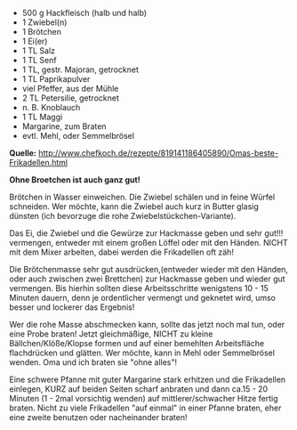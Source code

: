 * 500 g  Hackfleisch (halb und halb)
* 1      Zwiebel(n)
* 1      Brötchen
* 1      Ei(er)
* 1 TL   Salz
* 1 TL   Senf
* 1 TL, gestr.   Majoran, getrocknet
* 1 TL   Paprikapulver
* viel   Pfeffer, aus der Mühle
* 2 TL   Petersilie, getrocknet
* n. B.  Knoblauch
* 1 TL   Maggi
* Margarine, zum Braten
* evtl.  Mehl, oder Semmelbrösel

**Quelle:** http://www.chefkoch.de/rezepte/819141186405890/Omas-beste-Frikadellen.html

**Ohne Broetchen ist auch ganz gut!**

Brötchen in Wasser einweichen. Die Zwiebel schälen und in feine Würfel schneiden. Wer möchte, kann die Zwiebel auch kurz in Butter glasig dünsten (ich bevorzuge die rohe Zwiebelstückchen-Variante).

Das Ei, die Zwiebel und die Gewürze zur Hackmasse geben und sehr gut!!! vermengen, entweder mit einem großen Löffel oder mit den Händen. NICHT mit dem Mixer arbeiten, dabei werden die Frikadellen oft zäh! 

Die Brötchenmasse sehr gut ausdrücken,(entweder wieder mit den Händen, oder auch zwischen zwei Brettchen) zur Hackmasse geben und wieder gut vermengen. Bis hierhin sollten diese Arbeitsschritte wenigstens 10 - 15 Minuten dauern, denn je ordentlicher vermengt und geknetet wird, umso besser und lockerer das Ergebnis!

Wer die rohe Masse abschmecken kann, sollte das jetzt noch mal tun, oder eine Probe braten! 
Jetzt gleichmäßige, NICHT zu kleine Bällchen/Klöße/Klopse formen und auf einer bemehlten Arbeitsfläche flachdrücken und glätten. Wer möchte, kann in Mehl oder Semmelbrösel wenden. Oma und ich braten sie "ohne alles"! 

Eine schwere Pfanne mit guter Margarine stark erhitzen und die Frikadellen einlegen, KURZ auf beiden Seiten scharf anbraten und dann ca.15 - 20 Minuten (1 - 2mal vorsichtig wenden) auf mittlerer/schwacher Hitze fertig braten. Nicht zu viele Frikadellen "auf einmal" in einer Pfanne braten, eher eine zweite benutzen oder nacheinander braten! 